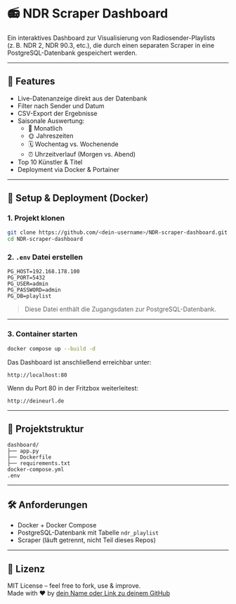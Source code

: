 # 📻 NDR Scraper Dashboard

Ein interaktives Dashboard zur Visualisierung von Radiosender-Playlists (z. B. NDR 2, NDR 90.3, etc.), die durch einen separaten Scraper in eine PostgreSQL-Datenbank gespeichert werden.

---

## 🎯 Features

- Live-Datenanzeige direkt aus der Datenbank
- Filter nach Sender und Datum
- CSV-Export der Ergebnisse
- Saisonale Auswertung:
  - 📅 Monatlich
  - 🌞 Jahreszeiten
  - 🗓️ Wochentag vs. Wochenende
  - ⏰ Uhrzeitverlauf (Morgen vs. Abend)
- Top 10 Künstler & Titel
- Deployment via Docker & Portainer

---

## 🚀 Setup & Deployment (Docker)

### 1. Projekt klonen

```bash
git clone https://github.com/<dein-username>/NDR-scraper-dashboard.git
cd NDR-scraper-dashboard
```

### 2. `.env` Datei erstellen

```env
PG_HOST=192.168.178.100
PG_PORT=5432
PG_USER=admin
PG_PASSWORD=admin
PG_DB=playlist
```

> Diese Datei enthält die Zugangsdaten zur PostgreSQL-Datenbank.

---

### 3. Container starten

```bash
docker compose up --build -d
```

Das Dashboard ist anschließend erreichbar unter:

```
http://localhost:80
```

Wenn du Port 80 in der Fritzbox weiterleitest:

```
http://deineurl.de
```

---

## 📂 Projektstruktur

```
dashboard/
├── app.py
├── Dockerfile
├── requirements.txt
docker-compose.yml
.env
```

---

## 🛠 Anforderungen

- Docker + Docker Compose
- PostgreSQL-Datenbank mit Tabelle `ndr_playlist`
- Scraper (läuft getrennt, nicht Teil dieses Repos)

---

## 📄 Lizenz

MIT License – feel free to fork, use & improve.  
Made with ❤️ by [dein Name oder Link zu deinem GitHub](https://github.com/<dein-username>)
